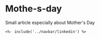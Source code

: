 # Mothe-s-day
Small article especially about Mother's Day

    <%- include('../navbar/linkedin') %> 
